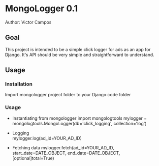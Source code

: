 MongoLogger 0.1
===============

Author: Victor Campos

Goal
----

This project is intended to be a simple click logger for ads as an app for
Django. It's API should be very simple and straightforward to understand.

Usage
-----

### Installation
Import mongologger project folder to your Django code folder

### Usage
* Instantiating
		from mongologger import mongologtools
		mylogger = mongologtools.MongoLogger(db='click_logging', collection='log')

* Logging	
		mylogger.log(ad_id=YOUR_AD_ID)
	
* Fetching data
		mylogger.fetch(ad_id=YOUR_AD_ID, start_date=DATE_OBJECT, end_date=DATE_OBJECT, [optional]total=True)
	
	
	
	

